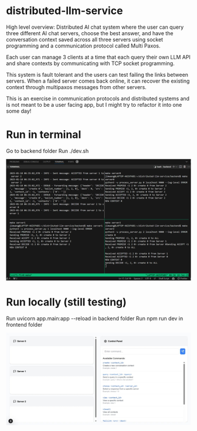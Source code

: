 # distributed-llm-service
High level overview: Distributed AI chat system where the user can query three different AI chat servers, choose the best answer, and have the conversation context saved across all three servers using socket programming and a communication protocol called Multi Paxos.

Each user can manage 3 clients at a time that each query their own LLM API and share contexts by communicating with TCP socket programming. 

This system is fault tolerant and the users can test failing the links between servers. When a failed server comes back online, it can recover the existing context through multipaxos messages from other servers.

This is an exercise in communication protocols and distributed systems and is not meant to be a user facing app, but I might try to refactor it into one some day!

# Run in terminal
Go to backend folder
Run ./dev.sh


![term](term.png)


# Run locally (still testing)
Run uvicorn app.main:app --reload in backend folder
Run npm run dev in frontend folder

![ui test](uitest.png)
